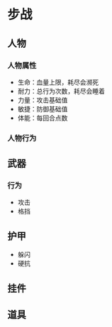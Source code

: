 # 步战

## 人物

### 人物属性

- 生命：血量上限，耗尽会濒死
- 耐力：总行为次数，耗尽会睡着
- 力量：攻击基础值
- 敏捷：防御基础值
- 体能：每回合点数

### 人物行为

## 武器

### 行为

- 攻击
- 格挡

## 护甲

- 躲闪
- 硬抗

## 挂件

## 道具
